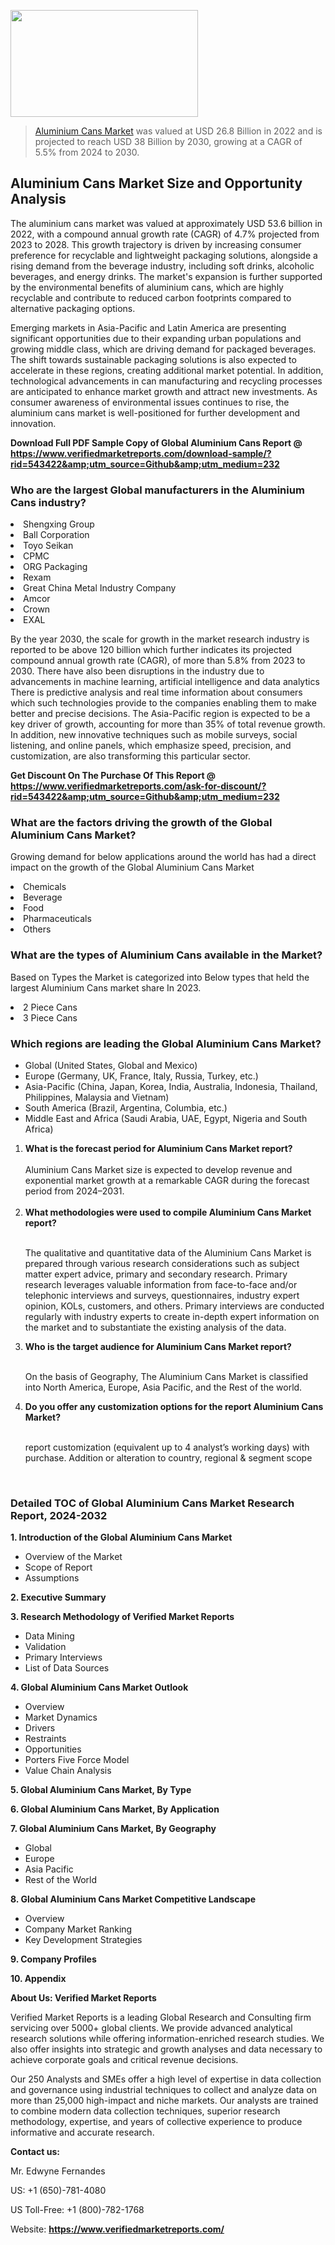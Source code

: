
<img src="https://ffe5etoiles.com/wp-content/uploads/2024/12/MST1-300x171.png" alt="" width="300" height="171" class="alignnone size-medium wp-image-20088" /><blockquote><p><p><a href="https://www.verifiedmarketreports.com/download-sample/?rid=543422&utm_source=Github&utm_medium=232" target="_blank">Aluminium Cans Market</a> was valued at USD 26.8 Billion in 2022 and is projected to reach USD 38 Billion by 2030, growing at a CAGR of 5.5% from 2024 to 2030.</p></blockquote><p><h2>Aluminium Cans Market Size and Opportunity Analysis</h2> <p>The aluminium cans market was valued at approximately USD 53.6 billion in 2022, with a compound annual growth rate (CAGR) of 4.7% projected from 2023 to 2028. This growth trajectory is driven by increasing consumer preference for recyclable and lightweight packaging solutions, alongside a rising demand from the beverage industry, including soft drinks, alcoholic beverages, and energy drinks. The market's expansion is further supported by the environmental benefits of aluminium cans, which are highly recyclable and contribute to reduced carbon footprints compared to alternative packaging options.</p> <p>Emerging markets in Asia-Pacific and Latin America are presenting significant opportunities due to their expanding urban populations and growing middle class, which are driving demand for packaged beverages. The shift towards sustainable packaging solutions is also expected to accelerate in these regions, creating additional market potential. In addition, technological advancements in can manufacturing and recycling processes are anticipated to enhance market growth and attract new investments. As consumer awareness of environmental issues continues to rise, the aluminium cans market is well-positioned for further development and innovation.</p> </p><p class=""><strong>Download Full PDF Sample Copy of Global Aluminium Cans Report @ <a href="https://www.verifiedmarketreports.com/download-sample/?rid=543422&amp;utm_source=Github&amp;utm_medium=232" target="_blank">https://www.verifiedmarketreports.com/download-sample/?rid=543422&amp;utm_source=Github&amp;utm_medium=232</a></strong></p><h3 id="" class="">Who are the largest Global manufacturers in the Aluminium Cans industry?</h3><p><li>Shengxing Group</li><li> Ball Corporation</li><li> Toyo Seikan</li><li> CPMC</li><li> ORG Packaging</li><li> Rexam</li><li> Great China Metal Industry Company</li><li> Amcor</li><li> Crown</li><li> EXAL</li></p><div class=""><div class="" dir="" data-message-author-role="" data-message-id="" data-message-model-slug=""><div class=""><div class=""><div class=""><div class="" dir="" data-message-author-role="" data-message-id="" data-message-model-slug=""><div class=""><div class=""><p>By the year 2030, the scale for growth in the market research industry is reported to be above 120 billion which further indicates its projected compound annual growth rate (CAGR), of more than 5.8% from 2023 to 2030. There have also been disruptions in the industry due to advancements in machine learning, artificial intelligence and data analytics There is predictive analysis and real time information about consumers which such technologies provide to the companies enabling them to make better and precise decisions. The Asia-Pacific region is expected to be a key driver of growth, accounting for more than 35% of total revenue growth. In addition, new innovative techniques such as mobile surveys, social listening, and online panels, which emphasize speed, precision, and customization, are also transforming this particular sector.</p><p><strong>Get Discount On The Purchase Of This Report @&nbsp; <a href="https://www.verifiedmarketreports.com/ask-for-discount/?rid=543422&amp;utm_source=Github&amp;utm_medium=232" target="_blank">https://www.verifiedmarketreports.com/ask-for-discount/?rid=543422&amp;utm_source=Github&amp;utm_medium=232</a></strong></p></div></div></div></div></div></div></div></div><h3 id="" class="">What are the factors driving the growth of the Global Aluminium Cans Market?</h3><p id="" class="">Growing demand for below applications around the world has had a direct impact on the growth of the Global Aluminium Cans Market</p><p id="" class=""><li>Chemicals</li><li> Beverage</li><li> Food</li><li> Pharmaceuticals</li><li> Others</li></p><h3 id="" class="">What are the types of Aluminium Cans available in the Market?</h3><p id="" class="">Based on Types the Market is categorized into Below types that held the largest Aluminium Cans market share In 2023.</p><p id="" class=""><li>2 Piece Cans</li><li> 3 Piece Cans</li></p><h3 id="" class="">Which regions are leading the Global Aluminium Cans Market?</h3><ul><li>Global (United States, Global and Mexico)</li><li>Europe (Germany, UK, France, Italy, Russia, Turkey, etc.)</li><li>Asia-Pacific (China, Japan, Korea, India, Australia, Indonesia, Thailand, Philippines, Malaysia and Vietnam)</li><li>South America (Brazil, Argentina, Columbia, etc.)</li><li>Middle East and Africa (Saudi Arabia, UAE, Egypt, Nigeria and South Africa)</li></ul><p><ol><li><strong>What is the forecast period for Aluminium Cans Market report?<br /></strong><br /><span data-sheets-root="1" data-sheets-value="{&quot;1&quot;:2,&quot;2&quot;:&quot;XXXX size is expected to develop revenue and exponential market growth at a remarkable CAGR during the forecast period from 2024&ndash;2030.&quot;}" data-sheets-userformat="{&quot;2&quot;:12674,&quot;4&quot;:{&quot;1&quot;:2,&quot;2&quot;:16776960},&quot;10&quot;:2,&quot;11&quot;:0,&quot;15&quot;:&quot;Arial&quot;,&quot;16&quot;:12}">Aluminium Cans Market size is expected to develop revenue and exponential market growth at a remarkable CAGR during the forecast period from 2024&ndash;2031.</span><br /><br /></li><li><strong>What methodologies were used to compile Aluminium Cans Market report?<br /><br /></strong><p>The qualitative and quantitative data of the&nbsp;Aluminium Cans Market is prepared through various research considerations such as subject matter expert advice, primary and secondary research. Primary research leverages valuable information from face-to-face and/or telephonic interviews and surveys, questionnaires, industry expert opinion, KOLs, customers, and others. Primary interviews are conducted regularly with industry experts to create in-depth expert information on the market and to substantiate the existing analysis of the data.&nbsp;</p></li><li><strong>Who is the target audience for Aluminium Cans Market report?<br /><br /></strong><p>On the basis of Geography, The&nbsp;Aluminium Cans Market is classified into North America, Europe, Asia Pacific, and the Rest of the world.</p></li><li><strong>Do you offer any customization options for the report Aluminium Cans Market?<br /><br /></strong><p>report customization (equivalent up to 4 analyst&rsquo;s working days) with purchase. Addition or alteration to country, regional &amp; segment scope</p><p>&nbsp;</p></li></ol></p><h3 id="" class="">Detailed TOC of Global Aluminium Cans Market Research Report, 2024-2032</h3><p id="" class=""><strong>1. Introduction of the Global Aluminium Cans Market</strong></p><ul><li>Overview of the Market</li><li>Scope of Report</li><li>Assumptions</li></ul><p id="" class=""><strong>2. Executive Summary</strong></p><p id="" class=""><strong>3. Research Methodology of&nbsp;Verified Market Reports</strong></p><ul><li>Data Mining</li><li>Validation</li><li>Primary Interviews</li><li>List of Data Sources</li></ul><p id="" class=""><strong>4. Global Aluminium Cans Market Outlook</strong></p><ul><li>Overview</li><li>Market Dynamics</li><li>Drivers</li><li>Restraints</li><li>Opportunities</li><li>Porters Five Force Model</li><li>Value Chain Analysis</li></ul><p id="" class=""><strong>5. Global Aluminium Cans Market, By&nbsp;Type</strong></p><p id="" class=""><strong>6. Global Aluminium Cans Market, By Application</strong></p><p id="" class=""><strong>7. Global Aluminium Cans Market, By Geography</strong></p><ul><li>Global</li><li>Europe</li><li>Asia Pacific</li><li>Rest of the World</li></ul><p id="" class=""><strong>8. Global Aluminium Cans Market Competitive Landscape</strong></p><ul><li>Overview</li><li>Company Market Ranking</li><li>Key Development Strategies</li></ul><p id="" class=""><strong>9. Company Profiles</strong></p><p id="" class=""><strong>10. Appendix</strong></p><p id="" class=""><strong>About Us: Verified Market Reports</strong></p><p id="" class="">Verified Market Reports is a leading Global Research and Consulting firm servicing over 5000+ global clients. We provide advanced analytical research solutions while offering information-enriched research studies. We also offer insights into strategic and growth analyses and data necessary to achieve corporate goals and critical revenue decisions.</p><p id="" class="">Our 250 Analysts and SMEs offer a high level of expertise in data collection and governance using industrial techniques to collect and analyze data on more than 25,000 high-impact and niche markets. Our analysts are trained to combine modern data collection techniques, superior research methodology, expertise, and years of collective experience to produce informative and accurate research.</p><p id="" class=""><strong>Contact us:</strong></p><p id="" class="">Mr. Edwyne Fernandes</p><p id="" class="">US: +1 (650)-781-4080</p><p id="" class="">US Toll-Free: +1 (800)-782-1768</p><p id="" class="">Website: <a target="" data-test-app-aware-link=""><strong>https://www.verifiedmarketreports.com/</strong></a></p>
